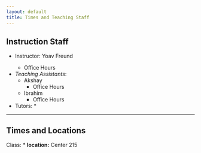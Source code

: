 ```yaml
---
layout: default
title: Times and Teaching Staff
---
```


## Instruction Staff ##
* Instructor: Yoav Freund <Photo>
  * Office Hours
* *Teaching Assistants*: 
	* Akshay
	  * Office Hours
    * Ibrahim
	  * Office Hours
* Tutors:
	*
	
-------------------
## Times and Locations ##

Class:
	* **location:** Center 215
